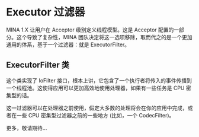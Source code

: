 Executor 过滤器
====

MINA 1.X 让用户在 Acceptor 级别定义线程模型。这是 Acceptor 配置的一部分。这个导致了复杂性，MINA 团队决定将这一选项移除，取而代之的是一个更加通用的体系，基于一个过滤器：就是 ExecutorFilter。
        
## ExecutorFilter 类
        
这个类实现了 IoFilter 接口，根本上讲，它包含了一个执行者将传入的事件传播到一个线程池。这使得应用可以更加高效地使用处理器，如果有一些任务是 CPU 密集型的话。
        
这一过滤器可以在处理器之前使用，假定大多数的处理将会在你的应用中完成，或者在一些 CPU 密集型过滤器之前的一些地方 (比如，一个 CodecFilter)。

更多，敬请期待...